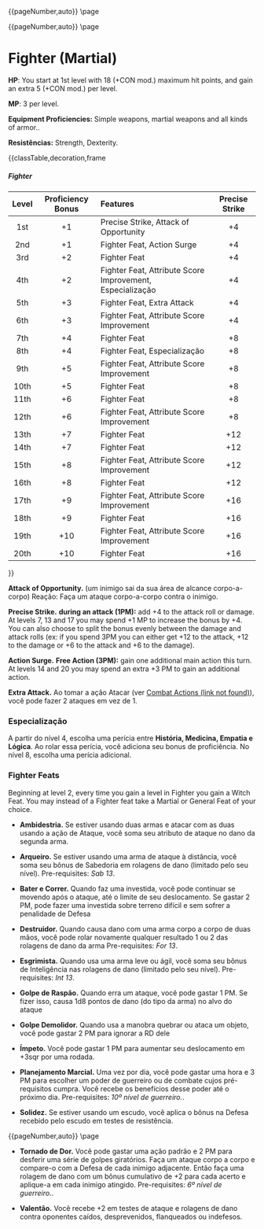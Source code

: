 {{pageNumber,auto}}
\page

{{pageNumber,auto}}
\page
# Fighter (Martial)

<style>.page#p1:after{ display:none; }</style>
**HP**: You start at 1st level with 18 (+CON mod.) maximum hit points, and gain an extra 5 (+CON mod.) per level.

**MP**: 3 per level.

**Equipment Proficiencies:** Simple weapons, martial weapons and all kinds of armor..

**Resistências:** Strength, Dexterity.

{{classTable,decoration,frame
##### Fighter
| Level | Proficiency Bonus | Features |Precise Strike | 
| :---: | :---------------: | :------- | :----: |
| 1st | +1 | Precise Strike, Attack of Opportunity | +4 |
| 2nd | +1 | Fighter Feat, Action Surge | +4 |
| 3rd | +2 | Fighter Feat | +4 |
| 4th | +2 | Fighter Feat, Attribute Score Improvement, Especialização | +4 |
| 5th | +3 | Fighter Feat, Extra Attack | +4 |
| 6th | +3 | Fighter Feat, Attribute Score Improvement | +4 |
| 7th | +4 | Fighter Feat | +8 |
| 8th | +4 | Fighter Feat, Especialização | +8 |
| 9th | +5 | Fighter Feat, Attribute Score Improvement | +8 |
| 10th | +5 | Fighter Feat | +8 |
| 11th | +6 | Fighter Feat | +8 |
| 12th | +6 | Fighter Feat, Attribute Score Improvement | +8 |
| 13th | +7 | Fighter Feat | +12 |
| 14th | +7 | Fighter Feat | +12 |
| 15th | +8 | Fighter Feat, Attribute Score Improvement | +12 |
| 16th | +8 | Fighter Feat | +12 |
| 17th | +9 | Fighter Feat, Attribute Score Improvement | +16 |
| 18th | +9 | Fighter Feat | +16 |
| 19th | +10 | Fighter Feat, Attribute Score Improvement | +16 |
| 20th | +10 | Fighter Feat | +16 |
}}


**Attack of Opportunity.** (um inimigo sai da sua área de alcance corpo-a-corpo) Reação: Faça um ataque corpo-a-corpo contra o inimigo.

**Precise Strike.** **during an attack (1PM):** add +4 to the attack roll or damage. At levels 7, 13 and 17 you may spend +1 MP to increase the bonus by +4. You can also choose to split the bonus evenly between the damage and attack rolls (ex: if you spend 3PM you can either get +12 to the attack, +12 to the damage or +6 to the attack and +6 to the damage).

**Action Surge.** **Free Action (3PM):** gain one additional main action this turn. At levels 14 and 20 you may spend an extra +3 PM to gain an additional action.

**Extra Attack.** Ao tomar a ação Atacar (ver [Combat Actions (link not found)]()), você pode fazer 2 ataques em vez de 1.

### Especialização
A partir do nível 4, escolha uma perícia entre **História, Medicina, Empatia e Lógica**. Ao rolar essa perícia, você adiciona seu bonus de proficiência. No nível 8, escolha uma perícia adicional.

### Fighter Feats
Beginning at level 2, every time you gain a level in Fighter you gain a Witch Feat. You may instead of a Fighter feat take a Martial or General Feat of your choice.

- **Ambidestria.** Se estiver usando duas armas e atacar com as duas usando a ação de Ataque, você soma seu atributo de ataque no dano da segunda arma.

- **Arqueiro.** Se estiver usando uma arma de ataque à distância, você soma seu bônus de Sabedoria em rolagens de dano (limitado pelo seu nível). Pre-requisites: *Sab 13*.

- **Bater e Correr.** Quando faz uma investida, você pode continuar se movendo após o ataque, até o limite de seu deslocamento. Se gastar 2 PM, pode fazer uma investida sobre terreno difícil e sem sofrer a penalidade de Defesa

- **Destruidor.** Quando causa dano com uma arma corpo a corpo de duas mãos, você pode rolar novamente qualquer resultado 1 ou 2 das rolagens de dano da arma Pre-requisites: *For 13*.

- **Esgrimista.** Quando usa uma arma leve ou ágil, você soma seu bônus de Inteligência nas rolagens de dano (limitado pelo seu nível). Pre-requisites: *Int 13*.

- **Golpe de Raspão.** Quando erra um ataque, você pode gastar 1 PM. Se fizer isso, causa 1d8 pontos de dano (do tipo da arma) no alvo do ataque

- **Golpe Demolidor.** Quando usa a manobra quebrar ou ataca um objeto, você pode gastar 2 PM para ignorar a RD dele

- **Ímpeto.** Você pode gastar 1 PM para aumentar seu deslocamento em +3sqr por uma rodada.

- **Planejamento Marcial.** Uma vez por dia, você pode gastar uma hora e 3 PM para escolher um poder de guerreiro ou de combate cujos pré-requisitos cumpra. Você recebe os benefícios desse poder até o próximo dia. Pre-requisites: *10º nível de guerreiro.*.

- **Solidez.** Se estiver usando um escudo, você aplica o bônus na Defesa recebido pelo escudo em testes de resistência.

{{pageNumber,auto}}
\page


- **Tornado de Dor.** Você pode gastar uma ação padrão e 2 PM para desferir uma série de golpes giratórios. Faça um ataque corpo a corpo e compare-o com a Defesa de cada inimigo adjacente. Então faça uma rolagem de dano com um bônus cumulativo de +2 para cada acerto e aplique-a em cada inimigo atingido. Pre-requisites: *6º nível de guerreiro.*.

- **Valentão.** Você recebe +2 em testes de ataque e rolagens de dano contra oponentes caídos, desprevenidos, flanqueados ou indefesos.


